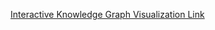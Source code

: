 [Interactive Knowledge Graph Visualization Link](https://cosmograph.app/run/?data=https://raw.githubusercontent.com/AI-in-Complex-Systems-Lab/ADHD-KnowledgeGraph/main/finalgraph_v2.csv&meta=https://raw.githubusercontent.com/AI-in-Complex-Systems-Lab/ADHD-KnowledgeGraph/main/metadata_v2.csv&gravity=0.2&repulsion=1.8&repulsionTheta=0.5&linkSpring=0.3&linkDistance=20&friction=0.25&renderLabels=true&renderHoveredLabel=true&renderLinks=true&nodeSizeScale=1.3&linkWidthScale=1&linkArrowsSizeScale=1&nodeSize=size-total%20links&nodeColor=color-type&nodeLabel=id&linkWidth=width-sum-value&linkColor=color-color&)
